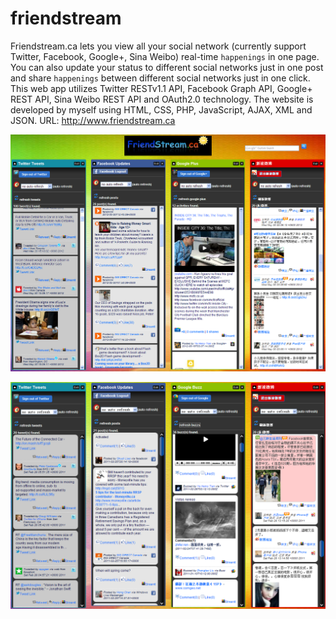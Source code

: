 friendstream
============

Friendstream.ca lets you view all your social network (currently support Twitter, Facebook, Google+,
Sina Weibo) real-time `happenings` in one page. You can also update your status to different social networks just in one post and share `happenings` between different social networks just in one click. This web app utilizes Twitter RESTv1.1 API, Facebook Graph API, Google+ REST API, Sina Weibo REST API and OAuth2.0 technology. The website is developed by myself using HTML,
CSS, PHP, JavaScript, AJAX, XML and JSON. URL: http://www.friendstream.ca

![friendstream.ca](https://github.com/yehenrytian/friendstream/blob/master/images/FriendStreamNewScreenShot.png)

![fsshcut3](https://github.com/yehenrytian/friendstream/blob/master/images/fspre3cut.png)
